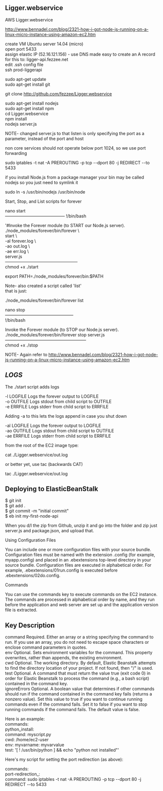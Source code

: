 Ligger.webservice  
-----------------  
  
AWS Ligger.webservice  

http://www.bennadel.com/blog/2321-how-i-got-node-js-running-on-a-linux-micro-instance-using-amazon-ec2.htm
  
  
create VM Ubuntu server 14.04 (micro)  
open port 5433  
assign elastic IP (52.16.121.156) - use DNS made easy to create an A record for this to:   ligger-api.fezzee.net  
edit .ssh config file  
ssh prod-liggerapi  
  
sudo apt-get update  
sudo apt-get install git  
  
git clone http://github.com/fezzee/Ligger.webservice  
  
  
sudo apt-get install nodejs  
sudo apt-get install npm  
cd Ligger.webservice  
npm install  
nodejs server.js  

NOTE- changed server.js to that listen is only specifying the port as a parameter, instead of the port and host  
  
non core services should not operate below port 1024, so we use port forwarding  
  
sudo iptables -t nat -A PREROUTING -p tcp --dport 80 -j REDIRECT --to 5433  
  
if you install Node.js from a package manager your bin may be called nodejs so you just need to symlink it  
  
sudo ln -s /usr/bin/nodejs /usr/bin/node  
  
  
Start, Stop, and List scripts for forever 
  
nano  start  
—————————————— 
!/bin/bash  
  
'#Invoke the Forever module (to START our Node.js server).  
 ./node_modules/forever/bin/forever \  
 start \  
 -al forever.log \  
 -ao out.log \  
 -ae err.log \  
 server.js  
—————————————————  
chmod +x ./start  
  
export PATH=./node_modules/forever/bin:$PATH  
  
  
Note- also created a script called 'list'  
that is just:  
  
 ./node_modules/forever/bin/forever list  
  
  
  
  
nano stop  
————————————————  
!/bin/bash  
  
Invoke the Forever module (to STOP our Node.js server).  
 ./node_modules/forever/bin/forever stop server.js  
———————————————————  
chmod +x ./stop  
  
  
NOTE- Again refer to http://www.bennadel.com/blog/2321-how-i-got-node-js-running-on-a-linux-micro-instance-using-amazon-ec2.htm  
  
*LOGS*
---------  
  
The ./start script adds logs  
  
-l  LOGFILE      Logs the forever output to LOGFILE  
-o  OUTFILE      Logs stdout from child script to OUTFILE  
-e  ERRFILE      Logs stderr from child script to ERRFILE  
  
Adding -a to this lets the logs append in case you shut down  
  
-al  LOGFILE      Logs the forever output to LOGFILE  
-ao  OUTFILE      Logs stdout from child script to OUTFILE  
-ae  ERRFILE      Logs stderr from child script to ERRFILE  
  
from the root of the EC2 image type:  
  
cat ./Ligger.webservice/out.log  
  
or better yet, use tac (backwards CAT)  
  
tac ./Ligger.webservice/out.log  
  
  
Deploying to ElasticBeanStalk  
------------------- 
$ git init  
$ git add .  
$ git commit -m "initial commit"  
$ eb init my-first-node-api  
  
  
When you d/l the zip from Github, unzip it and go into the folder and zip just server.js and package.json, and upload that.  
 

Using Configuration Files  
  
You can include one or more configuration files with your source bundle. Configuration files must be named with the extension .config (for example, myapp.config) and placed in an .ebextensions top-level directory in your source bundle. Configuration files are executed in alphabetical order. For example, .ebextensions/01run.config is executed before .ebextensions/02do.config.  

Commands  
  
You can use the commands key to execute commands on the EC2 instance. The commands are processed in alphabetical order by name, and they run before the application and web server are set up and the application version file is extracted.  
  
  Key	      Description  
----------  
command       Required. Either an array or a string specifying the command to run. If you use an array, you do not need to escape space characters or enclose command parameters in quotes.  
env           Optional. Sets environment variables for the command. This property overwrites, rather than appends, the existing environment.  
cwd           Optional. The working directory. By default, Elastic Beanstalk attempts to find the directory location of your project. If not found, then "/" is used.  
test          Optional. A command that must return the value true (exit code 0) in order for Elastic Beanstalk to process the command (e.g., a bash script) contained in the command key.  
ignoreErrors  Optional. A boolean value that determines if other commands should run if the command contained in the command key fails (returns a nonzero value). Set this value to true if you want to continue running commands even if the command fails. Set it to false if you want to stop running commands if the command fails. The default value is false.  
  
Here is an example:  
commands:  
  python_install:  
    command: myscript.py  
    cwd: /home/ec2-user  
    env: myvarname: myvarvalue  
    test: '[ ! /usr/bin/python ] && echo "python not installed"'  
  
  
Here's my script for setting the port redirection (as above):  
  
commands:  
  port-redirection_:  
    command: sudo iptables -t nat -A PREROUTING -p tcp --dport 80 -j REDIRECT --to 5433  